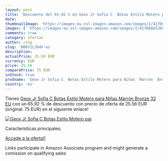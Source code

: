 ```yaml
---
layout: post
title: 'Descuento del 65.92 % en Geox Jr Sofia C  Botas Estilo Motero par'
date: 
thumbnailImage: 'https://images-eu.ssl-images-amazon.com/images/I/417D6OG5JKL._SL200_.jpg'
images: [ 'https://images-eu.ssl-images-amazon.com/images/I/417D6OG5JKL._SL200_.jpg' ]
comments: true
category: ofertas
author: ring
slug: 'B06Y2LJ64V-es'
description:
actualPrice: 25.56 EUR
currency: EUR
price: 25.56
comparePrice: 75 EUR
inStock: true
prodname: 'Geox Jr Sofia C  Botas Estilo Motero para Niñas  Marrón  Bronze   32 EU'
country: 'es'
---
```


Tienes [Geox Jr Sofia C  Botas Estilo Motero para Niñas  Marrón  Bronze   32 EU](https://www.amazon.es/dp/B06Y2LJ64V/?tag=tolees-21) con un 65.92 % de descuento con precio de oferta de 25.56 EUR (original: 75 EUR) en el siguiente enlace!

[![Geox Jr Sofia C  Botas Estilo Motero par](https://images-eu.ssl-images-amazon.com/images/I/417D6OG5JKL._SL200_.jpg)](https://www.amazon.es/dp/B06Y2LJ64V/?tag=tolees-21)

Características principales:


[Accede a la oferta!!](https://www.amazon.es/dp/B06Y2LJ64V/?tag=tolees-21)

Links participate in Amazon Associate program and might generate a comission on qualifying sales


